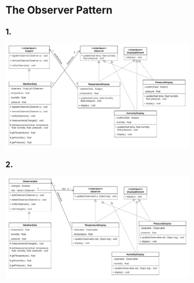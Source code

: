 # The Observer Pattern

## 1.
![image](./first/Observer1.png)

## 2.
![image](./second/Observer2.png)